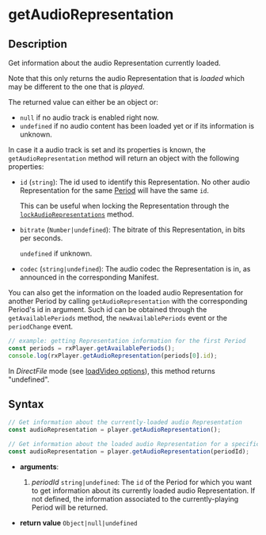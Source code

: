 # getAudioRepresentation

## Description

Get information about the audio Representation currently loaded.

Note that this only returns the audio Representation that is _loaded_ which may
be different to the one that is _played_.

The returned value can either be an object or:

- `null` if no audio track is enabled right now.
- `undefined` if no audio content has been loaded yet or if its information
  is unknown.

In case it a audio track is set and its properties is known, the
`getAudioRepresentation` method will return an object with the following
properties:

- `id` (`string`): The id used to identify this Representation. No other
  audio Representation for the same [Period](../../Getting_Started/Glossary.md#period)
  will have the same `id`.

  This can be useful when locking the Representation through the
  [`lockAudioRepresentations`](./lockAudioVideoRepresentations.md) method.

- `bitrate` (`Number|undefined`): The bitrate of this Representation, in
  bits per seconds.

  `undefined` if unknown.

- `codec` (`string|undefined`): The audio codec the Representation is
  in, as announced in the corresponding Manifest.

You can also get the information on the loaded audio Representation for another
Period by calling `getAudioRepresentation` with the corresponding Period's id
in argument. Such id can be obtained through the `getAvailablePeriods` method,
the `newAvailablePeriods` event or the `periodChange` event.

```js
// example: getting Representation information for the first Period
const periods = rxPlayer.getAvailablePeriods();
console.log(rxPlayer.getAudioRepresentation(periods[0].id);
```

<div class="warning">
In <i>DirectFile</i> mode (see <a
href="../Loading_a_Content.md#transport">loadVideo options</a>), this method
returns "undefined".
</div>

## Syntax

```js
// Get information about the currently-loaded audio Representation
const audioRepresentation = player.getAudioRepresentation();

// Get information about the loaded audio Representation for a specific Period
const audioRepresentation = player.getAudioRepresentation(periodId);
```

- **arguments**:

  1.  _periodId_ `string|undefined`: The `id` of the Period for which you want
      to get information about its currently loaded audio Representation.
      If not defined, the information associated to the currently-playing Period
      will be returned.

- **return value** `Object|null|undefined`
